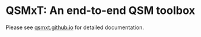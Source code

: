 # QSMxT: An end-to-end QSM toolbox

Please see [qsmxt.github.io](https://qsmxt.github.io/) for detailed documentation.

